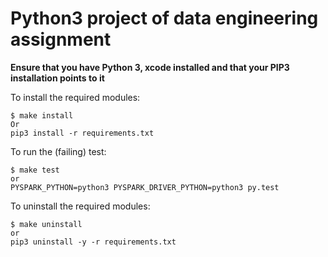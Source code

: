 Python3 project of data engineering assignment
===

**Ensure that you have Python 3, xcode installed and that your PIP3 installation points to it**

To install the required modules:

```
$ make install
Or
pip3 install -r requirements.txt
```

To run the (failing) test:

```
$ make test
or
PYSPARK_PYTHON=python3 PYSPARK_DRIVER_PYTHON=python3 py.test
```

To uninstall the required modules:

```
$ make uninstall
or
pip3 uninstall -y -r requirements.txt
```